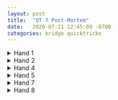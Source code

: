 ```yaml
---
layout: post
title:  "QT 7 Post-Mortem"
date:   2020-07-21 12:45:09 -0700
categories: bridge quicktricks
---
```


<details>
  <summary markdown='span'>Hand 1
  </summary>

  <iframe markdown='0'
    src="https://www.bridgebase.com/tools/handviewer.html?bbo=y&lin=pn|Forrest_,djpopp,granola357,DCKING50|st%7C%7Cmd%7C3SQJT9732H94DCAT52%2CS4H863DAJ95CKQ976%2CSAHQJ52DKT8743CJ8%2C%7Crh%7C%7Cah%7CBoard%201%7Csv%7Co%7Cmb%7C1D%7Cmb%7Cp%7Cmb%7C1S%7Cmb%7C2C%7Cmb%7C2D%7Cmb%7Cp%7Cmb%7C2S%7Cmb%7Cp%7Cmb%7C2N%7Cmb%7Cp%7Cmb%7C3S%7Cmb%7Cp%7Cmb%7Cp%7Cmb%7Cp%7Cpc%7CC7%7Cpc%7CCJ%7Cpc%7CC4%7Cpc%7CC2%7Cpc%7CSA%7Cpc%7CS5%7Cpc%7CS2%7Cpc%7CS4%7Cpc%7CD3%7Cpc%7CD2%7Cpc%7CS3%7Cpc%7CD5%7Cpc%7CSQ%7Cpc%7CC6%7Cpc%7CD4%7Cpc%7CSK%7Cpc%7CC3%7Cpc%7CC5%7Cpc%7CC9%7Cpc%7CC8%7Cpc%7CH3%7Cpc%7CH2%7Cpc%7CHA%7Cpc%7CH4%7Cpc%7CD6%7Cpc%7CCT%7Cpc%7CDA%7Cpc%7CD7%7Cpc%7CCK%7Cpc%7CD8%7Cpc%7CH7%7Cpc%7CCA%7Cpc%7CSJ%7Cpc%7CH6%7Cpc%7CH5%7Cpc%7CS6%7Cpc%7CST%7Cpc%7CH8%7Cpc%7CHJ%7Cpc%7CS8%7Cpc%7CS9%7Cpc%7CD9%7Cpc%7CDT%7Cpc%7CDQ%7Cpc%7CS7%7Cpc%7CDJ%7Cpc%7CHQ%7Cpc%7CHT%7Cpc%7CH9%7Cpc%7CCQ%7Cpc%7CDK%7Cpc%7CHK%7C"
    height="480"
    width="720"
    allowfullscreen="allowfullscreen"> 
    </iframe>
```
forrest07/22/2020
i'm thinking mark should just pass :2S:
chuhchung07/22/2020
oh yeah bigtime
forrest07/22/2020
idk if i'm worth more than :2S:
chuhchung07/22/2020
here's a good rule - never run to 2N on sub-invitational auctions (and often not even in invitational auctions...)
forrest07/22/2020
:thumbsup:
i also misplayed it (after a very helpful lead)
SA should just be ruffing a club
chuhchung07/22/2020
:thumbsup:
```
</details>

<details>
  <summary markdown='span'>Hand 2
  </summary>

  <iframe markdown='0'
    src="https://www.bridgebase.com/tools/handviewer.html?bbo=y&lin=pn|Forrest_,djpopp,granola357,DCKING50|st%7C%7Cmd%7C4SATHKQ864DK764CQ5%2CSQJ76HAJTD832CJ87%2CSK52H732DJTC96432%2C%7Crh%7C%7Cah%7CBoard%202%7Csv%7Cn%7Cmb%7C1D%7Cmb%7C1H%7Cmb%7C1N%7Cmb%7Cp%7Cmb%7C2S%7Cmb%7Cp%7Cmb%7C3S%7Cmb%7Cp%7Cmb%7Cp%7Cmb%7Cp%7Cpc%7CHK%7Cpc%7CHA%7Cpc%7CH2%7Cpc%7CH5%7Cpc%7CC7%7Cpc%7CC2%7Cpc%7CCA%7Cpc%7CC5%7Cpc%7CH9%7Cpc%7CHQ%7Cpc%7CHT%7Cpc%7CH3%7Cpc%7CH4%7Cpc%7CHJ%7Cpc%7CH7%7Cpc%7CCT%7Cpc%7CC8%7Cpc%7CC3%7Cpc%7CCK%7Cpc%7CCQ%7Cpc%7CS3%7Cpc%7CST%7Cpc%7CSJ%7Cpc%7CSK%7Cpc%7CDJ%7Cpc%7CDQ%7Cpc%7CDK%7Cpc%7CD2%7Cpc%7CD4%7Cpc%7CD8%7Cpc%7CDT%7Cpc%7CDA%7Cpc%7CS4%7Cpc%7CSA%7Cpc%7CS6%7Cpc%7CS2%7Cpc%7CD7%7Cpc%7CD3%7Cpc%7CS5%7Cpc%7CD5%7Cpc%7CC9%7Cpc%7CS8%7Cpc%7CD6%7Cpc%7CCJ%7Cpc%7CS9%7Cpc%7CH6%7Cpc%7CSQ%7Cpc%7CC4%7Cpc%7CS7%7Cpc%7CC6%7Cpc%7CD9%7Cpc%7CH8%7C"
    height="480"
    width="720"
    allowfullscreen="allowfullscreen"> 
    </iframe>
```
forrest07/22/2020
I don't think i would have bid :2H: as north but figured i'd check
they made a bad reverse to get too high so we got a 100
chuhchung07/22/2020
yea it's a pass
forrest07/22/2020
if favorable?
chuhchung07/22/2020
i would still pass but it would less disgusting then
i really need a shortness when the hand is that bad...
```
</details>


<details>
  <summary markdown='span'>Hand 4
  </summary>

  <iframe markdown='0'
    src="https://www.bridgebase.com/tools/handviewer.html?bbo=y&lin=pn|Forrest_,spadequ,granola357,roma2012|st%7C%7Cmd%7C2SJ64HT2DAJT84CQ95%2CS3H964DKQ92CKJT87%2CSAKT985HA53D5C432%2C%7Crh%7C%7Cah%7CBoard%204%7Csv%7Cb%7Cmb%7Cp%7Cmb%7C1S%7Cmb%7C2H%7Cmb%7C2S%7Cmb%7C3H%7Cmb%7C3S%7Cmb%7Cp%7Cmb%7Cp%7Cmb%7Cp%7Cpc%7CHK%7Cpc%7CH2%7Cpc%7CH4%7Cpc%7CHA%7Cpc%7CSA%7Cpc%7CS2%7Cpc%7CS4%7Cpc%7CS3%7Cpc%7CSK%7Cpc%7CS7%7Cpc%7CS6%7Cpc%7CC7%7Cpc%7CS5%7Cpc%7CSQ%7Cpc%7CSJ%7Cpc%7CC8%7Cpc%7CCA%7Cpc%7CC5%7Cpc%7CCT%7Cpc%7CC2%7Cpc%7CC6%7Cpc%7CCQ%7Cpc%7CCK%7Cpc%7CC3%7Cpc%7CCJ%7Cpc%7CC4%7Cpc%7CH7%7Cpc%7CC9%7Cpc%7CH6%7Cpc%7CH3%7Cpc%7CHQ%7Cpc%7CHT%7Cpc%7CHJ%7Cpc%7CD4%7Cpc%7CH9%7Cpc%7CH5%7Cpc%7CH8%7Cpc%7CD8%7Cpc%7CD9%7Cpc%7CS8%7Cpc%7CD5%7Cpc%7CD3%7Cpc%7CDA%7Cpc%7CD2%7Cmc%7C7%7C"
    height="480"
    width="720"
    allowfullscreen="allowfullscreen"> 
    </iframe>
```
forrest07/22/2020
seems fine to me to go to 3 with Mark's hand
but it ended up being a loser
maybe he can play it better let me look
oh yeah i mentioned to him that I don't think he should draw the SQ - try to get a heart ruff first
chuhchung07/22/2020
yea competing is fine. his line is........ bad
forrest07/22/2020
but maybe you're not even supposed to play the K?
yeah looks like i want to maintain control until i pitch hearts
chuhchung07/22/2020
duck T1
the hand is automatic for -1 after that
which is fine.
forrest07/22/2020
yeah -1 is 70%
chuhchung07/22/2020
monay
forrest07/22/2020
so duck trick one so that they don't get in twice to draw trumps
chuhchung07/22/2020
yeah you could also win T1 and just return it
same thing
forrest07/22/2020
though here we only need one ruff
chuhchung07/22/2020
it's just Yet Another Common Pattern
forrest07/22/2020
but in general we might need more
chuhchung07/22/2020
ducking tends to be the stronger pattern, but win and back it often works too
forrest07/22/2020
yeah and here you know there is almost no danger of a ruff as well
```
</details>

<details>
  <summary markdown='span'>Hand 5
  </summary>

  <iframe markdown='0'
    src="https://www.bridgebase.com/tools/handviewer.html?bbo=y&lin=pn|Forrest_,mokeating,granola357,MynaP|st%7C%7Cmd%7C3S962HAJ4DKQ83CKJ3%2CSAK54HQ8D752C9852%2CSQJ3HKT973DATCA74%2C%7Crh%7C%7Cah%7CBoard%205%7Csv%7Cn%7Cmb%7C1H%7Cmb%7Cp%7Cmb%7C2D%7Cmb%7Cp%7Cmb%7C2N%7Cmb%7Cp%7Cmb%7C4H%7Cmb%7Cp%7Cmb%7Cp%7Cmb%7Cp%7Cpc%7CC6%7Cpc%7CCJ%7Cpc%7CC2%7Cpc%7CC4%7Cpc%7CHA%7Cpc%7CH8%7Cpc%7CH3%7Cpc%7CH2%7Cpc%7CHJ%7Cpc%7CHQ%7Cpc%7CHK%7Cpc%7CH5%7Cpc%7CHT%7Cpc%7CH6%7Cpc%7CH4%7Cpc%7CS4%7Cpc%7CDA%7Cpc%7CD4%7Cpc%7CD3%7Cpc%7CD2%7Cpc%7CDT%7Cpc%7CD6%7Cpc%7CDK%7Cpc%7CD5%7Cpc%7CDQ%7Cpc%7CD7%7Cpc%7CS3%7Cpc%7CD9%7Cpc%7CCK%7Cpc%7CC5%7Cpc%7CC7%7Cpc%7CCT%7Cpc%7CC3%7Cpc%7CC8%7Cpc%7CCA%7Cpc%7CCQ%7Cpc%7CSJ%7Cpc%7CS7%7Cpc%7CS2%7Cpc%7CSK%7Cpc%7CC9%7Cpc%7CH7%7Cpc%7CS8%7Cpc%7CS6%7Cpc%7CSQ%7Cpc%7CST%7Cpc%7CS9%7Cpc%7CSA%7Cpc%7CS5%7Cpc%7CH9%7Cpc%7CDJ%7Cpc%7CD8%7C"
    height="480"
    width="720"
    allowfullscreen="allowfullscreen"> 
    </iframe>
```
forrest07/22/2020
:3N: or :4H:?
spades are a liability either way i realized
chuhchung07/22/2020
if you follow my rules, :2N: establishes a GF so hyou can bid :3H: in peace
but if i had to simply make a decision with your hand, i would shoot out :3N:
that's the cost of not having established a clear GF
forrest07/22/2020
right
chuhchung07/22/2020
after hearing :3H: with mark' hand, i would also try :3N: by N
¯\_(ツ)_/¯
forrest07/22/2020
yeah i felt like :3N: was where we probably belonged
but talked myself out of it
interestingly only 1 table played it in NT - 12 in hearts
but i agree w/ you
chuhchung07/22/2020
4M vs 3N is one of the toughest bidding problems actually!
forrest07/22/2020
i read something on BW that made sense to me. If you are barely at game or have a few points extra then 3N tends to be better. If you are right at 26-27 then 4M is often better
obviously depends on shapes
chuhchung07/22/2020
i have two rules for this
1) overstrength (think 28.5-30 hcp) wants to play 3N instead of 4M (your first sentence)
2) 5332 opp 4333 wants to play 3N. 4333 opp 4432 wants to play 4M
so the second half of your sentence, i have it based purely on shape
¯\_(ツ)_/¯
but if you diagnose extreme weakness in a suit, then obviously prefer 4M
```
</details>

<details>
  <summary markdown='span'>Hand 7
  </summary>

  <iframe markdown='0'
    src="https://www.bridgebase.com/tools/handviewer.html?lin=st||pn|Forrest_,tpellicc,granola357,adamsf|md|1S6HAQ653DT862CQ65,SAJ942HJ8DQ54C974,SKT853HKT94DA3C32,SQ7H72DKJ97CAKJT8|sv|b|rh||ah|Board%207|mb|P|mb|P|mb|1S|mb|2C|mb|2H|mb|P|mb|P|mb|P|pc|SA|pc|S3|pc|S7|pc|S6|pc|S2|pc|SK|pc|SQ|pc|D2|pc|H4|pc|H2|pc|HA|pc|H8|pc|D6|pc|D4|pc|DA|pc|D7|pc|H9|pc|H7|pc|HQ|pc|HJ|pc|D8|pc|DQ|pc|D3|pc|D9|pc|D5|pc|HT|pc|DJ|pc|DT|pc|S5|pc|C8|pc|H3|pc|S4|pc|C5|pc|C7|pc|C2|pc|CT|pc|CA|pc|CQ|pc|C4|pc|C3|pc|DK|mc|9|"
    height="480"
    width="720"
    allowfullscreen="allowfullscreen"> 
    </iframe>
```
forrest07/22/2020
A viewer was questioning Mark opening
seemed auto to me
chuhchung07/22/2020
third seat it's auto
even struck gold!
oh you should probably double
:2H: bid is for people like me and @coffee who play it NF
i mean not that your bid is F because PH, but traditionally it's stronger
forrest07/22/2020
right
chuhchung07/22/2020
what a lead
forrest07/22/2020
yeah we had discussed negative double with 5 when too weak to overcall
so i'm normally showing 10-11 here?
chuhchung07/22/2020
yeah
not sure if we should be drawing trumps so cavalierly
we need an awful lot of ruffs in dummy
```
</details>

<details>
  <summary markdown='span'>Hand 8
  </summary>

  <iframe markdown='0'
    src="https://www.bridgebase.com/tools/handviewer.html?bbo=y&lin=pn|Forrest_,tpellicc,granola357,adamsf|st%7C%7Cmd%7C2S972HKJ43DJ32CT74%2CSAJ854HAT5DK65CQ3%2CSQ6HQDQT974CAKJ85%2C%7Crh%7C%7Cah%7CBoard%208%7Csv%7Co%7Cmb%7C1S%7Cmb%7C2N%7Cmb%7Cp%7Cmb%7C3D%7Cmb%7Cp%7Cmb%7Cp%7Cmb%7C3S%7Cmb%7Cp%7Cmb%7Cp%7Cmb%7C4D%7Cmb%7Cp%7Cmb%7Cp%7Cmb%7Cp%7Cpc%7CSA%7Cpc%7CS6%7Cpc%7CST%7Cpc%7CS2%7Cpc%7CHA%7Cpc%7CHQ%7Cpc%7CH2%7Cpc%7CH3%7Cpc%7CS4%7Cpc%7CSQ%7Cpc%7CSK%7Cpc%7CS7%7Cpc%7CC2%7Cpc%7CC4%7Cpc%7CCQ%7Cpc%7CCA%7Cpc%7CD4%7Cpc%7CD8%7Cpc%7CDJ%7Cpc%7CD5%7Cpc%7CD2%7Cpc%7CDK%7Cpc%7CD7%7Cpc%7CDA%7Cpc%7CS3%7Cpc%7CS9%7Cpc%7CSJ%7Cpc%7CD9%7Cpc%7CDQ%7Cpc%7CH6%7Cpc%7CD3%7Cpc%7CD6%7Cmc%7C9%7C"
    height="480"
    width="720"
    allowfullscreen="allowfullscreen"> 
    </iframe>
```
forrest07/22/2020
bailed out by bad defense
not quite sure how the auction should go
:4D: feels too aggro
chuhchung07/22/2020
:4D: is NUTS
NUTS NUTS NUTS
partner announced 5-5, you took a preference, and partner has the SAME 5-5 and decides to compete more

```
</details>

<details>
  <summary markdown='span'>Hand 9
  </summary>

  <iframe markdown='0'
    src="https://www.bridgebase.com/tools/handviewer.html?bbo=y&lin=pn|Forrest_,Cobrasvp,granola357,rjaguar3|st%7C%7Cmd%7C3SK5HKT4D975CAKQ62%2CSAT97HQJ87D2CJT97%2CS63HA653DJT43C543%2C%7Crh%7C%7Cah%7CBoard%209%7Csv%7Ce%7Cmb%7Cp%7Cmb%7C1S%7Cmb%7Cd%7Cmb%7C2S%7Cmb%7Cp%7Cmb%7Cp%7Cmb%7C3C%7Cmb%7Cp%7Cmb%7Cp%7Cmb%7C3S%7Cmb%7Cp%7Cmb%7Cp%7Cmb%7Cp%7Cpc%7CCA%7Cpc%7CC7%7Cpc%7CC3%7Cpc%7CC8%7Cpc%7CS5%7Cpc%7CS7%7Cpc%7CS3%7Cpc%7CS2%7Cpc%7CSA%7Cpc%7CS6%7Cpc%7CS4%7Cpc%7CSK%7Cpc%7CD2%7Cpc%7CD3%7Cpc%7CDA%7Cpc%7CD5%7Cpc%7CDK%7Cpc%7CD7%7Cpc%7CH7%7Cpc%7CD4%7Cpc%7CDQ%7Cpc%7CD9%7Cpc%7CH8%7Cpc%7CDT%7Cpc%7CD6%7Cpc%7CC2%7Cpc%7CS9%7Cpc%7CDJ%7Cpc%7CC9%7Cpc%7CC4%7Cpc%7CS8%7Cpc%7CC6%7Cpc%7CD8%7Cpc%7CH4%7Cpc%7CHJ%7Cpc%7CC5%7Cpc%7CH2%7Cpc%7CHK%7Cpc%7CHQ%7Cpc%7CH6%7Cpc%7CCK%7Cmc%7C11%7C"
    height="480"
    width="720"
    allowfullscreen="allowfullscreen"> 
    </iframe>
```
forrest07/22/2020
 :1N: this?
chuhchung07/22/2020
i would double and sell to :2S: but they just always bid 1 more :stuck_out_tongue:
forrest07/22/2020
haha
this was another one that dan had an opinion on
"clear 1N"
or something
chuhchung07/22/2020
:1N: might be ok because of the strong club suit but i really hate bidding it with minimums opposite a PH
having strong opinions is the mark of a bridge player
forrest07/22/2020
Danlieb:@otterlyamazin He got a gift. Lucky his partner didn’t jump in hearts
OtterlyAmazin:True—hearts would have been certainly penalty doubled and we would be thinking oh no this ain’t it
Danlieb:Your double
Danlieb:Hand was 1N at MPs 100% of the time
Danlieb:The lead was coming at you. You had running tricks, some tricks from partner.
i'm thinking if partner jumps in hearts then he probably has hearts...
```
</details>

<details>
  <summary markdown='span'>Hand 12
  </summary>

  <iframe markdown='0'
    src="https://www.bridgebase.com/tools/handviewer.html?bbo=y&lin=pn|Forrest_,srpj,granola357,reinae|st%7C%7Cmd%7C2SK973H9DJ96CAQJ74%2CSAJT642H42DQ432C9%2CS5HAQ8763DKT5CT62%2C%7Crh%7C%7Cah%7CBoard%2012%7Csv%7Cn%7Cmb%7C2S%7Cmb%7Cp%7Cmb%7Cp%7Cmb%7Cp%7Cpc%7CD5%7Cpc%7CD7%7Cpc%7CDJ%7Cpc%7CDQ%7Cpc%7CD2%7Cpc%7CDT%7Cpc%7CDA%7Cpc%7CD6%7Cpc%7CSQ%7Cpc%7CS3%7Cpc%7CS2%7Cpc%7CS5%7Cpc%7CS8%7Cpc%7CS9%7Cpc%7CST%7Cpc%7CH6%7Cpc%7CSA%7Cpc%7CC2%7Cpc%7CC3%7Cpc%7CS7%7Cpc%7CC9%7Cpc%7CC6%7Cpc%7CCK%7Cpc%7CCA%7Cpc%7CCQ%7Cpc%7CS4%7Cpc%7CCT%7Cpc%7CC5%7Cpc%7CH2%7Cpc%7CHQ%7Cpc%7CHK%7Cpc%7CH9%7Cpc%7CC8%7Cpc%7CCJ%7Cpc%7CS6%7Cpc%7CH3%7Cpc%7CH4%7Cpc%7CHA%7Cpc%7CH5%7Cpc%7CC4%7Cpc%7CDK%7Cpc%7CD8%7Cpc%7CD9%7Cpc%7CD3%7Cpc%7CH7%7Cpc%7CHJ%7Cpc%7CSK%7Cpc%7CD4%7Cpc%7CC7%7Cpc%7CSJ%7Cpc%7CH8%7Cpc%7CHT%7C"
    height="480"
    width="720"
    allowfullscreen="allowfullscreen"> 
    </iframe>
```
forrest07/24/2020
this should be a club lead right?
should i play the d9?
or 6 is actually better if i'm going to play the 9
the 5 is already forcing the queen haha
chuhchung07/24/2020
i lead aggressively vs preempts
i would have chosen D5 as well
DJ is normal
third hand plays high
you only play an intermediate if you are finessing something in dummy
aka surrounding something
your J9 has nothing surrounded
so play high
6 i guess is possible but those deep late spots are usually not going to matter, especially if you think partner has 4D
forrest07/24/2020
yeah was mostly just an amusing point of the hand
chuhchung07/24/2020
HQ by mark is weird
i mean it doesn't matter here, but it's weird
forrest07/24/2020
yeah not sure what the logic of that one was
so lead aggressively against preempts because partner is more likely to have strength vs declarer than a normal auction
or because our winners are more likely to go away?
chuhchung07/24/2020
both
btw i don't even know if this is right. it's just what i do :stuck_out_tongue:
but it's been my experience a lot that if you try to lead from a nothing suit, you'll find that dummy has a huge chunk of that suit
and now you're behind in the tempo game
don't ask me why it seems to happen all the time. selective memory?
forrest07/24/2020
sort of makes sense but hard to say - dummy is more likely to have some holding in a suit that they couldn't show
chuhchung07/24/2020
i gave this advice to guplex back when he was still relatively new
then we defended a preempt, and he chose to lead his small doubleton instead of something aggrro
dummy hit with AKT98x
i had QJ tight behind, declarer wasn't paying attention to spots so she finessed the second round
but..... CONFIRMATION BIAS HO!
```
</details>

<details>
  <summary markdown='span'>Hand 13
  </summary>

  <iframe markdown='0'
    src="https://www.bridgebase.com/tools/handviewer.html?bbo=y&lin=pn|Forrest_,EricBishop,granola357,MarcLorenz|st%7C%7Cmd%7C3SQT7HT9DA7532CQ42%2CSAK82HKQ742D8C865%2CS954HA63DKQ94CAJ3%2C%7Crh%7C%7Cah%7CBoard%2013%7Csv%7Cb%7Cmb%7C1D%7Cmb%7Cp%7Cmb%7C2D%7Cmb%7Cd%7Cmb%7Cp%7Cmb%7C3C%7Cmb%7C3D%7Cmb%7Cp%7Cmb%7Cp%7Cmb%7Cp%7Cpc%7CS3%7Cpc%7CST%7Cpc%7CSA%7Cpc%7CS4%7Cpc%7CSK%7Cpc%7CS5%7Cpc%7CS6%7Cpc%7CS7%7Cpc%7CS2%7Cpc%7CS9%7Cpc%7CSJ%7Cpc%7CSQ%7Cpc%7CD2%7Cpc%7CD8%7Cpc%7CDK%7Cpc%7CD6%7Cpc%7CDQ%7Cpc%7CDT%7Cpc%7CD3%7Cpc%7CH2%7Cpc%7CD4%7Cpc%7CDJ%7Cpc%7CDA%7Cpc%7CC5%7Cpc%7CCQ%7Cpc%7CC6%7Cpc%7CC3%7Cpc%7CCK%7Cpc%7CH5%7Cpc%7CH9%7Cpc%7CHK%7Cpc%7CHA%7Cpc%7CCA%7Cpc%7CC7%7Cpc%7CC2%7Cpc%7CC8%7Cpc%7CCJ%7Cpc%7CC9%7Cpc%7CC4%7Cpc%7CS8%7Cpc%7CH3%7Cpc%7CHJ%7Cpc%7CHT%7Cpc%7CH4%7Cmc%7C9%7C"
    height="480"
    width="720"
    allowfullscreen="allowfullscreen"> 
    </iframe>
```
forrest07/24/2020
a bunch of people let this make the same way our opponents did
seems pretty bad
also should i push for us to use inverted minors or doesn't really matter
chuhchung07/24/2020
perverted minors don't matter too much
more important things to worry about
GOOD LORD what a defense
SK at T2 is just ?????????
well, should be SK first. but whatever
forrest07/24/2020
you prefer at T6 :stuck_out_tongue:
chuhchung07/24/2020
LOL
well to be fair the hand may be stripped at that point
forrest07/24/2020
wasn't
but could be
i suppose
didn't see that - good to look out for for the mirrored hands
chuhchung07/24/2020
yes, it's something i yell at @coffee to notice immediately
big pattern is - 4+ trumps in both hands, mirrored (or mostly mirrored) pattern, immediate reaction should be "i probably need to strip this hand"
unlucky that declarer has S9. otherwise E can pushes a spade thru
```
</details>

<details>
  <summary markdown='span'>Hand 14
  </summary>

  <iframe markdown='0'
    src="https://www.bridgebase.com/tools/handviewer.html?bbo=y&lin=pn|Forrest_,EricBishop,granola357,MarcLorenz|st%7C%7Cmd%7C4SQT3HA963DA87CT54%2CS42HKJ2DK52CKQJ98%2CSAJ986HT8DT64CA62%2C%7Crh%7C%7Cah%7CBoard%2014%7Csv%7Co%7Cmb%7Cp%7Cmb%7Cp%7Cmb%7C1C%7Cmb%7C1S%7Cmb%7C2H%7Cmb%7C3C%7Cmb%7C3H%7Cmb%7Cp%7Cmb%7Cp%7Cmb%7Cp%7Cpc%7CS3%7Cpc%7CS2%7Cpc%7CSA%7Cpc%7CS5%7Cpc%7CS6%7Cpc%7CSK%7Cpc%7CST%7Cpc%7CS4%7Cpc%7CS7%7Cpc%7CSQ%7Cpc%7CH2%7Cpc%7CS8%7Cpc%7CCJ%7Cpc%7CCA%7Cpc%7CC3%7Cpc%7CC4%7Cpc%7CD4%7Cpc%7CDJ%7Cpc%7CDA%7Cpc%7CD2%7Cpc%7CH3%7Cpc%7CHJ%7Cpc%7CH8%7Cpc%7CH4%7Cpc%7CHK%7Cpc%7CHT%7Cpc%7CH5%7Cpc%7CHA%7Cpc%7CD8%7Cpc%7CD5%7Cpc%7CDT%7Cpc%7CDQ%7Cpc%7CHQ%7Cpc%7CH6%7Cpc%7CC8%7Cpc%7CD6%7Cpc%7CC7%7Cpc%7CC5%7Cpc%7CCK%7Cpc%7CC2%7Cpc%7CCQ%7Cpc%7CC6%7Cpc%7CD3%7Cpc%7CCT%7Cpc%7CC9%7Cpc%7CS9%7Cpc%7CD9%7Cpc%7CH9%7Cpc%7CD7%7Cpc%7CDK%7Cpc%7CSJ%7Cpc%7CH7%7C"
    height="480"
    width="720"
    allowfullscreen="allowfullscreen"> 
    </iframe>
```
forrest07/24/2020
http://www.bridgebase.com/tools/handviewer.html?bbo=y&myhand=M-201717061-1595295907 here :2S: turns out to be too high already (but -1 is a fine score)
:2H: is clearly crazy
but how's :3C:?
I remembered that A 4th in their suit is pretty good but i'm 4333
would you do anything differently if you hear a neg double instead?
chuhchung07/24/2020
i don't think Axxx is super great or anything
this is definitely just a simple raise for me
partner can come in on all kinds of shit... i'm not gonna force to the 3 level with a flat hand with only 3 card support
i just raise to :2S: in both cases. but at least you have a case for making a cue-raise if they double, since you can still get out in 2
forrest07/24/2020
:thumbsup:
chuhchung07/24/2020
give me not-4333 and i'd probably cue. it's one of those yet again where i just don't care that much :stuck_out_tongue:
```
</details>

<details>
  <summary markdown='span'>Hand 15
  </summary>

  <iframe markdown='0'
    src="https://www.bridgebase.com/tools/handviewer.html?bbo=y&lin=pn|Forrest_,mcnmike45,granola357,Hedge5hog|st%7C%7Cmd%7C1S73HAT52DJ94CA875%2CSA8H73DK8752CQ963%2CSQJ95HK964DAQT63C%2C%7Crh%7C%7Cah%7CBoard%2015%7Csv%7Cn%7Cmb%7Cp%7Cmb%7Cp%7Cmb%7C1D%7Cmb%7C2C%7Cmb%7C2N%7Cmb%7C3C%7Cmb%7Cp%7Cmb%7Cp%7Cmb%7Cp%7Cpc%7CD4%7Cpc%7CD2%7Cpc%7CDQ%7Cpc%7CC2%7Cpc%7CC4%7Cpc%7CC5%7Cpc%7CCQ%7Cpc%7CH6%7Cpc%7CC3%7Cpc%7CD3%7Cpc%7CCT%7Cpc%7CC7%7Cpc%7CS2%7Cpc%7CS7%7Cpc%7CSA%7Cpc%7CS5%7Cpc%7CS8%7Cpc%7CSJ%7Cpc%7CSK%7Cpc%7CS3%7Cpc%7CS4%7Cpc%7CH2%7Cpc%7CC6%7Cpc%7CS9%7Cpc%7CD5%7Cpc%7CDT%7Cpc%7CCJ%7Cpc%7CD9%7Cpc%7CS6%7Cpc%7CCA%7Cpc%7CD7%7Cpc%7CSQ%7Cpc%7CC8%7Cpc%7CC9%7Cpc%7CH4%7Cpc%7CCK%7Cpc%7CHJ%7Cpc%7CH5%7Cpc%7CH3%7Cpc%7CHK%7Cpc%7CH9%7Cpc%7CH8%7Cpc%7CHT%7Cpc%7CH7%7Cpc%7CHA%7Cpc%7CD8%7Cpc%7CD6%7Cpc%7CHQ%7Cpc%7CDJ%7Cpc%7CDK%7Cpc%7CDA%7Cpc%7CST%7C"
    height="480"
    width="720"
    allowfullscreen="allowfullscreen"> 
    </iframe>
```
forrest07/24/2020
most people got the spade overcall so found their 4-4 heart fit
oh i can just bid :2H: with this
forgot that i don't need 5 for m-m auction
or am i confusing that w/ something else
chuhchung07/24/2020
nah you need 5
forrest07/24/2020
is the the 1-1-1 auction where you can have 4?
chuhchung07/24/2020
yes
forrest07/24/2020
ok
chuhchung07/24/2020
1 level 4, 2 level 5
is actually fairly consistent with a lot of bidding systems
you just have to double with this hand
or pass
i prefer pass
forrest07/24/2020
2nt is what 10-12?
chuhchung07/24/2020
bump it to 11
forrest07/24/2020
ok so same as :1C::pass:
that's easy enough
chuhchung07/24/2020
yes
makes sense right?
why would you want to be higher in the face of interference
haha
LOL just noticed that he overcalled 2C with that hand
forrest07/24/2020
well not about wanting to be
chuhchung07/24/2020
i was looking at the play and i was thinking "you probably shouldn't ruff the spade because he -- overcalled what!?"
forrest07/24/2020
you have to be (if you want to bid)
chuhchung07/24/2020
pass exists :stuck_out_tongue:
overall nice defense
can't believe declarer decided to dump an extra heart trick in your lap
passing with length in the opponents suit when you have mediocre hands is pretty much always fine
partner will reopen with shortness
and if partner can't, then they're in trouble
forrest07/24/2020
yeah once i knew the clubs and the diamonds were each 5-0
it was fairly clear
though apparently in this position i'm supposed to let him get his c9
chuhchung07/24/2020
yeah that's the thing i was thinking about
except it's kind of crazy, because he's not really supposed to have that hand...
would never play him for 5S
lol
that was my comment above where you shouldn't ruff the spade, before i realized "HUH? how can he have that hand"
etc
forrest07/24/2020
right
well if he is 4405 does it change anything
looking
he is marked with 5 actually
because partner has at most 4 from :1D:
chuhchung07/24/2020
oh you're right
these are the sorts of hurdles i have trouble overcoming in the play
when someone has a proven impossible shape and i just haven't processed it yet
forrest07/24/2020
but if were 4405 then i'd want to ruff a spade and draw trumps more so that partner's spades would be set up
is that the idea?
chuhchung07/24/2020
i was just thinking he's out of tricks
i didn't think that hard :stuck_out_tongue:
forrest07/24/2020
i should make sure to use this for counting minimum length more frequently
lot easier to visualize their hand
```
</details>